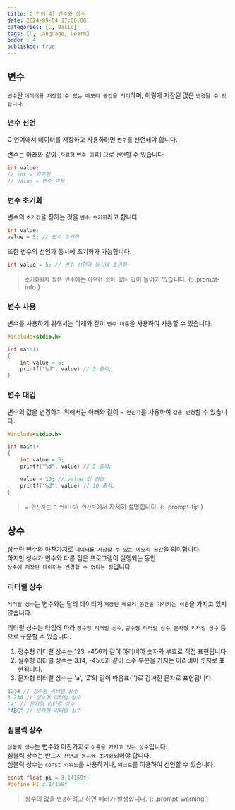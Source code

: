 ```yaml
---
title: C 언어(4) 변수와 상수
date: 2024-09-04 17:00:00
categories: [C, Basic]
tags: [C, Language, Learn]
order : 4
published: true
---
```


## 변수

`변수`란 `데이터를 저장할 수 있는 메모리 공간을 의미`하며, 
이렇게 저장된 값은 `변경될 수 있습니다`.

### 변수 선언

C 언어에서 데이터를 저장하고 사용하려면 `변수`를 선언해야 합니다.

변수는 아래와 같이 [`자료형` `변수 이름`] 으로 `선언`할 수 있습니다

```c
int value;
// int = 자료형
// value = 변수 이름
```

### 변수 초기화

변수의 `초기값`을 정하는 것을 `변수 초기화`라고 합니다.

```c
int value;
value = 5; // 변수 초기화
```

또한 변수의 선언과 동시에 초기화가 가능합니다.

```c
int value = 5; // 변수 선언과 동시에 초기화
```

<!-- markdownlint-capture -->
<!-- markdownlint-disable -->
> `초기화되지 않은 변수`에는 `아무런 의미 없는 값`이 들어가 있습니다.
{: .prompt-info }
<!-- markdownlint-restore -->

### 변수 사용

변수를 사용하기 위해서는 
아래와 같이 `변수 이름`을 사용하여 사용할 수 있습니다.

```c
#include<stdio.h>

int main()
{
    int value = 5;
    printf("%d", value) // 5 출력;
}
```

### 변수 대입

변수의 값을 변경하기 위해서는
아래와 같이 `= 연산자`를 사용하여 `값을 변경`할 수 있습니다.

```c
#include<stdio.h>

int main()
{
    int value = 5;
    printf("%d", value) // 5 출력;

    value = 10; // value 값 변경
    printf("%d", value) // 10 출력;
}
```

<!-- markdownlint-capture -->
<!-- markdownlint-disable -->
> `= 연산자`는 `C 언어(6) 연산자`에서 자세히 설명힙니다.
{: .prompt-tip   }
<!-- markdownlint-restore -->

## 상수

상수란 변수와 마찬가지로 `데이터를 저장할 수 있는 메모리 공간`을 의미합니다.  
하지만 상수가 변수와 다른 점은 프로그램이 실행되는 동안   
`상수에 저장된 데이터는 변경할 수 없다는 점`입니다.

### 리터럴 상수

`리터럴 상수`는 변수와는 달리 데이터가 `저장된 메모리 공간을 가리키는 이름`을 가지고 있지 않습니다.

리터럴 상수는 타입에 따라 
`정수형 리터럴 상수`, `실수형 리터럴 상수`,  `문자형 리터럴 상수` 등으로 구분할 수 있습니다.

1. 정수형 리터럴 상수는 123, -456과 같이 아라비아 숫자와 부호로 직접 표현됩니다.
2. 실수형 리터럴 상수는 3.14, -45.6과 같이 소수 부분을 가지는 아라비아 숫자로 표현됩니다.
3. 문자형 리터럴 상수는 'a', 'Z'와 같이 따옴표('')로 감싸진 문자로 표현됩니다.

```c
1234 // 정수형 리터럴 상수
1.234 // 실수형 리터럴 상수
'a' // 문자형 리터럴 상수
"ABC" // 문자형 리터럴 상수
```

### 심볼릭 상수

`심볼릭 상수`는 변수와 마찬가지로 `이름을 가지고 있는 상수`입니다.  
심볼릭 상수는 반드시 `선언과 동시에 초기화`되어야 합니다.  
심볼릭 상수는 `const 키워드`를 사용하거나, `매크로`를 이용하여 선언할 수 있습니다.

```c
const float pi = 3.14159f;
#define PI 3.14159f
```

<!-- markdownlint-capture -->
<!-- markdownlint-disable -->
> 상수의 값을 `변경`하려고 하면 에러가 발생합니다.
{: .prompt-warning }
<!-- markdownlint-restore -->